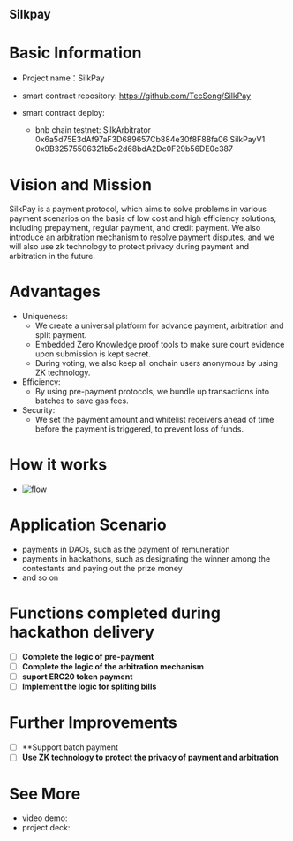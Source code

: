## Silkpay

# Basic Information

-   Project name：SilkPay
-   smart contract repository: https://github.com/TecSong/SilkPay
-   smart contract deploy:

    -   bnb chain testnet:
        SilkArbitrator 0x6a5d75E3dAf97aF3D689657Cb884e30f8F88fa06
        SilkPayV1 0x9B32575506321b5c2d68bdA2Dc0F29b56DE0c387

# Vision and Mission

SilkPay is a payment protocol, which aims to solve problems in various payment scenarios on the basis of low cost and high efficiency solutions, including prepayment, regular payment, and credit payment. We also introduce an arbitration mechanism to resolve payment disputes, and we will also use zk technology to protect privacy during payment and arbitration in the future.

# Advantages

-   Uniqueness:
    -   We create a universal platform for advance payment, arbitration and split payment.
    -   Embedded Zero Knowledge proof tools to make sure court evidence upon submission is kept secret.
    -   During voting, we also keep all onchain users anonymous by using ZK technology.
-   Efficiency:
    -   By using pre-payment protocols, we bundle up transactions into batches to save gas fees.
-   Security:
    -   We set the payment amount and whitelist receivers ahead of time before the payment is triggered, to prevent loss of funds.

# How it works

-   ![flow](https://user-images.githubusercontent.com/8627464/227718733-1b894dd0-63bc-4fc1-97e6-15350faa4e5b.jpg)

# Application Scenario

-   payments in DAOs, such as the payment of remuneration
-   payments in hackathons, such as designating the winner among the contestants and paying out the prize money
-   and so on

# Functions completed during hackathon delivery

-   [ ] **Complete the logic of pre-payment**
-   [ ] **Complete the logic of the arbitration mechanism**
-   [ ] **suport ERC20 token payment**
-   [ ] **Implement the logic for spliting bills**

# Further Improvements

-   [ ] **Support batch payment
-   [ ] **Use ZK technology to protect the privacy of payment and arbitration**

# See More

-   video demo:
-   project deck:
